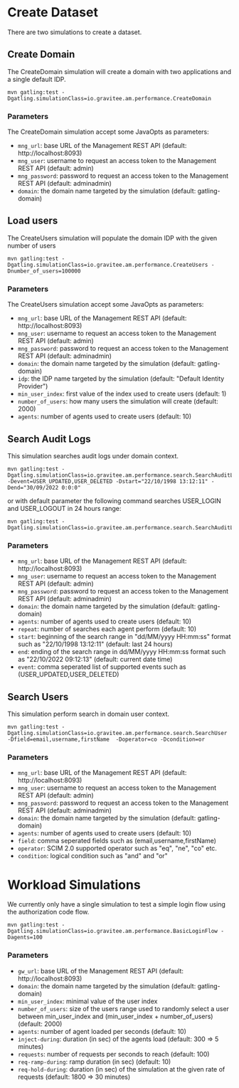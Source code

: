 # Create Dataset

There are two simulations to create a dataset.

## Create Domain

The CreateDomain simulation will create a domain with two applications and a single default IDP.

```
mvn gatling:test -Dgatling.simulationClass=io.gravitee.am.performance.CreateDomain
```

### Parameters

The CreateDomain simulation accept some JavaOpts as parameters:

* `mng_url`: base URL of the Management REST API (default: http://localhost:8093)
* `mng_user`: username to request an access token to the Management REST API (default: admin)
* `mng_password`: password to request an access token to the Management REST API (default: adminadmin)
* `domain`: the domain name targeted by the simulation (default: gatling-domain)

## Load users

The CreateUsers simulation will populate the domain IDP with the given number of users

```
mvn gatling:test -Dgatling.simulationClass=io.gravitee.am.performance.CreateUsers -Dnumber_of_users=100000
```

### Parameters

The CreateUsers simulation accept some JavaOpts as parameters:

* `mng_url`: base URL of the Management REST API (default: http://localhost:8093)
* `mng_user`: username to request an access token to the Management REST API (default: admin)
* `mng_password`: password to request an access token to the Management REST API (default: adminadmin)
* `domain`: the domain name targeted by the simulation (default: gatling-domain)
* `idp`: the IDP name targeted by the simulation (default: "Default Identity Provider")
* `min_user_index`: first value of the index used to create users (default: 1)
* `number_of_users`: how many users the simulation will create (default: 2000)
* `agents`: number of agents used to create users (default: 10)


## Search Audit Logs

This simulation searches audit logs under domain context.

```
mvn gatling:test -Dgatling.simulationClass=io.gravitee.am.performance.search.SearchAuditLog -Devent=USER_UPDATED,USER_DELETED -Dstart="22/10/1998 13:12:11" -Dend="30/09/2022 0:0:0"
```

or with default parameter the following command searches USER_LOGIN and USER_LOGOUT in 24 hours range:

```
mvn gatling:test -Dgatling.simulationClass=io.gravitee.am.performance.search.SearchAuditLog
```

### Parameters

* `mng_url`: base URL of the Management REST API (default: http://localhost:8093)
* `mng_user`: username to request an access token to the Management REST API (default: admin)
* `mng_password`: password to request an access token to the Management REST API (default: adminadmin)
* `domain`: the domain name targeted by the simulation (default: gatling-domain)
* `agents`: number of agents used to create users (default: 10)
* `repeat`: number of searches each agent perform (default: 10)
* `start`: beginning of the search range in "dd/MM/yyyy HH:mm:ss" format such as "22/10/1998 13:12:11" (default: last 24 hours)
* `end`: ending of the search range in dd/MM/yyyy HH:mm:ss format such as "22/10/2022 09:12:13" (default: current date time)
* `event`: comma seperated list of supported events such as (USER_UPDATED,USER_DELETED)


## Search Users

This simulation perform search in domain user context.

```
mvn gatling:test -Dgatling.simulationClass=io.gravitee.am.performance.search.SearchUser -Dfield=email,username,firstName  -Doperator=co -Dcondition=or
```

### Parameters

* `mng_url`: base URL of the Management REST API (default: http://localhost:8093)
* `mng_user`: username to request an access token to the Management REST API (default: admin)
* `mng_password`: password to request an access token to the Management REST API (default: adminadmin)
* `domain`: the domain name targeted by the simulation (default: gatling-domain)
* `agents`: number of agents used to create users (default: 10)
* `field`: comma seperated fields such as (email,username,firstName)
* `operator`: SCIM 2.0 supported operator such as "eq", "ne", "co" etc.
* `condition`: logical condition such as "and" and "or"


# Workload Simulations

We currently only have a single simulation to test a simple login flow using the authorization code flow.

```
mvn gatling:test -Dgatling.simulationClass=io.gravitee.am.performance.BasicLoginFlow -Dagents=100
```

### Parameters

* `gw_url`: base URL of the Management REST API (default: http://localhost:8093)
* `domain`: the domain name targeted by the simulation (default: gatling-domain)
* `min_user_index`: minimal value of the user index
* `number_of_users`: size of the users range used to randomly select a user between min_user_index and (min_user_index + number_of_users) (default: 2000)
* `agents`: number of agent loaded per seconds (default: 10)
* `inject-during`: duration (in sec) of the agents load (default: 300 => 5 minutes)
* `requests`: number of requests per seconds to reach (default: 100)
* `req-ramp-during`: ramp duration (in sec)  (default: 10)
* `req-hold-during`: duration (in sec) of the simulation at the given rate of requests (default: 1800 => 30 minutes)